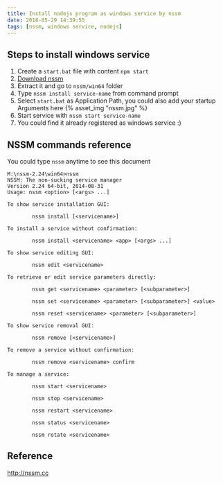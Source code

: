 ```yaml
---
title: Install nodejs program as windows service by nssm
date: 2018-05-29 14:39:55
tags: [nssm, windows service, nodejs]
---
```


## Steps to install windows service

1. Create a `start.bat` file with content `npm start`
1. [Download nssm](http://nssm.cc/download)
1. Extract it and go to `nssm/win64` folder
1. Type `nssm install service-name` from command prompt
1. Select `start.bat` as Application Path, you could also add your startup Arguments here
    {% asset_img "nssm.jpg" %}
1. Start service with `nssm start service-name`
1. You could find it already registered as windows service :)

## NSSM commands reference

You could type `nssm` anytime to see this document

```shell
M:\nssm-2.24\win64>nssm
NSSM: The non-sucking service manager
Version 2.24 64-bit, 2014-08-31
Usage: nssm <option> [<args> ...]

To show service installation GUI:

        nssm install [<servicename>]

To install a service without confirmation:

        nssm install <servicename> <app> [<args> ...]

To show service editing GUI:

        nssm edit <servicename>

To retrieve or edit service parameters directly:

        nssm get <servicename> <parameter> [<subparameter>]

        nssm set <servicename> <parameter> [<subparameter>] <value>

        nssm reset <servicename> <parameter> [<subparameter>]

To show service removal GUI:

        nssm remove [<servicename>]

To remove a service without confirmation:

        nssm remove <servicename> confirm

To manage a service:

        nssm start <servicename>

        nssm stop <servicename>

        nssm restart <servicename>

        nssm status <servicename>

        nssm rotate <servicename>
```

## Reference

http://nssm.cc